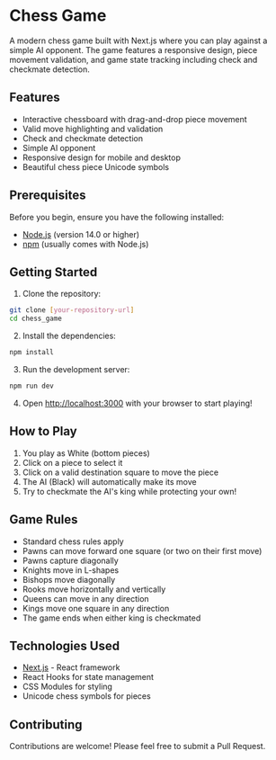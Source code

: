 # Chess Game

A modern chess game built with Next.js where you can play against a simple AI opponent. The game features a responsive design, piece movement validation, and game state tracking including check and checkmate detection.

## Features

- Interactive chessboard with drag-and-drop piece movement
- Valid move highlighting and validation
- Check and checkmate detection
- Simple AI opponent
- Responsive design for mobile and desktop
- Beautiful chess piece Unicode symbols

## Prerequisites

Before you begin, ensure you have the following installed:
- [Node.js](https://nodejs.org/) (version 14.0 or higher)
- [npm](https://www.npmjs.com/) (usually comes with Node.js)

## Getting Started

1. Clone the repository:
```bash
git clone [your-repository-url]
cd chess_game
```

2. Install the dependencies:
```bash
npm install
```

3. Run the development server:
```bash
npm run dev
```

4. Open [http://localhost:3000](http://localhost:3000) with your browser to start playing!

## How to Play

1. You play as White (bottom pieces)
2. Click on a piece to select it
3. Click on a valid destination square to move the piece
4. The AI (Black) will automatically make its move
5. Try to checkmate the AI's king while protecting your own!

## Game Rules

- Standard chess rules apply
- Pawns can move forward one square (or two on their first move)
- Pawns capture diagonally
- Knights move in L-shapes
- Bishops move diagonally
- Rooks move horizontally and vertically
- Queens can move in any direction
- Kings move one square in any direction
- The game ends when either king is checkmated

## Technologies Used

- [Next.js](https://nextjs.org/) - React framework
- React Hooks for state management
- CSS Modules for styling
- Unicode chess symbols for pieces

## Contributing

Contributions are welcome! Please feel free to submit a Pull Request.
